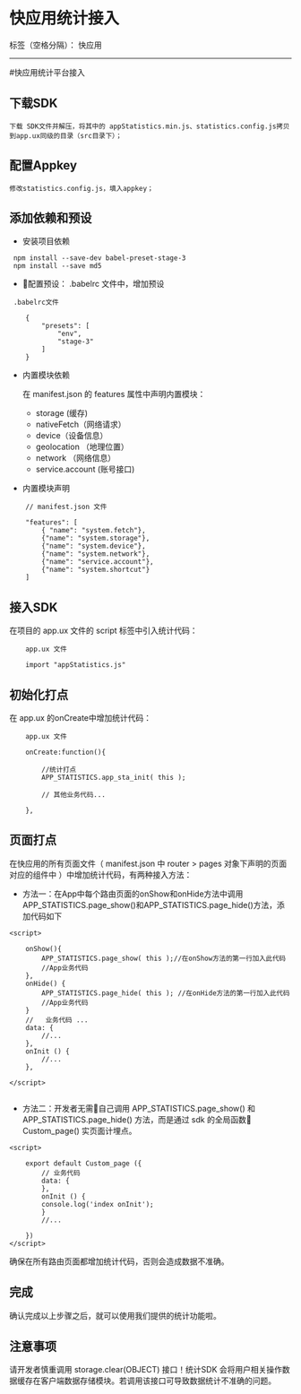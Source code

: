 # 快应用统计接入

标签（空格分隔）： 快应用

---

#快应用统计平台接入

## 下载SDK

    下载 SDK文件并解压，将其中的 appStatistics.min.js、statistics.config.js拷贝到app.ux同级的目录（src目录下）；

## 配置Appkey
    修改statistics.config.js，填入appkey；


## 添加依赖和预设

- 安装项目依赖

```
 npm install --save-dev babel-preset-stage-3
 npm install --save md5

```
 - 配置预设： .babelrc 文件中，增加预设

```
 .babelrc文件

    {
        "presets": [
            "env",
            "stage-3"
        ]
    }

```


- 内置模块依赖

    在 manifest.json 的 features 属性中声明内置模块： 
    
    - storage (缓存)
    - nativeFetch（网络请求）
    - device（设备信息）
    - geolocation （地理位置）
    - network （网络信息）
    - service.account (账号接口) 
 
 - 内置模块声明

```
    // manifest.json 文件
    
    "features": [
        { "name": "system.fetch"},
        {"name": "system.storage"},
        {"name": "system.device"},
        {"name": "system.network"},
        {"name": "service.account"},
        {"name": "system.shortcut"}
    ]

```

## 接入SDK

在项目的 app.ux 文件的 script 标签中引入统计代码：

```
    app.ux 文件

    import "appStatistics.js"

``` 


## 初始化打点

在 app.ux 的onCreate中增加统计代码：

```
    app.ux 文件

    onCreate:function(){
        
        //统计打点
        APP_STATISTICS.app_sta_init( this );

        // 其他业务代码...

    },        

```

## 页面打点

在快应用的所有页面文件（ manifest.json 中 router > pages 对象下声明的页面对应的组件中 ）中增加统计代码，有两种接入方法：

- 方法一：在App中每个路由页面的onShow和onHide方法中调用APP_STATISTICS.page_show()和APP_STATISTICS.page_hide()方法，添加代码如下

```
<script>
     
    onShow(){
        APP_STATISTICS.page_show( this );//在onShow方法的第一行加入此代码
        //App业务代码
    },
    onHide() {
        APP_STATISTICS.page_hide( this ); //在onHide方法的第一行加入此代码
        //App业务代码
    } 
    //   业务代码 ... 
    data: {
        //...
    },
    onInit () {
        //...
    },

</script> 
    
```
- 方法二：开发者无需自己调用 APP_STATISTICS.page_show() 和APP_STATISTICS.page_hide() 方法，而是通过 sdk 的全局函数 Custom_page() 实页面计埋点。

```
<script>
  
    export default Custom_page ({
        // 业务代码      
        data: {
        },
        onInit () {
        console.log('index onInit');
        }
        //...
 
    })
</script> 
```  

确保在所有路由页面都增加统计代码，否则会造成数据不准确。

## 完成

确认完成以上步骤之后，就可以使用我们提供的统计功能啦。

## 注意事项

请开发者慎重调用 storage.clear(OBJECT) 接口！统计SDK 会将用户相关操作数据缓存在客户端数据存储模块。若调用该接口可导致数据统计不准确的问题。

